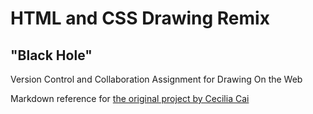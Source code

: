 # HTML and CSS Drawing Remix
## "Black Hole"

Version Control and Collaboration Assignment for Drawing On the Web

Markdown reference for [the original project by Cecilia Cai](https://github.com/Cceciliaa/Collage_drawing)



